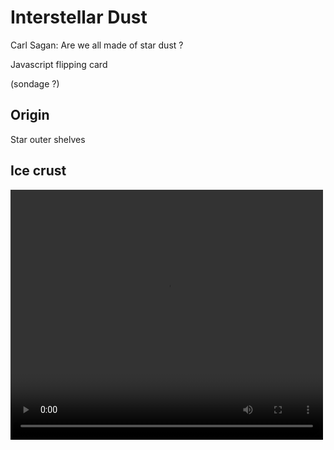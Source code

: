# Interstellar Dust

Carl Sagan: Are we all made of star dust ?

Javascript flipping card

(sondage ?)

## Origin

Star outer shelves



## Ice crust

<video src="../../../../_static/videos/water_form_dust_leiden.mp4" width="500" height="400" controls>
  Your browser does not support the video tag.
</video>